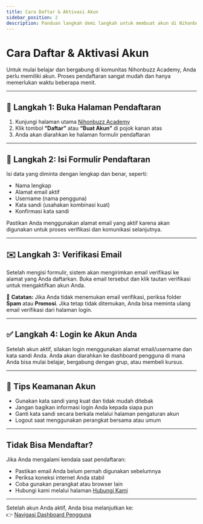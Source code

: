 ```yaml
---
title: Cara Daftar & Aktivasi Akun
sidebar_position: 2
description: Panduan langkah demi langkah untuk membuat akun di Nihonbuzz Academy dan mengaktifkannya.
---
```


# Cara Daftar & Aktivasi Akun

Untuk mulai belajar dan bergabung di komunitas Nihonbuzz Academy, Anda perlu memiliki akun. Proses pendaftaran sangat mudah dan hanya memerlukan waktu beberapa menit.

---

## 📝 Langkah 1: Buka Halaman Pendaftaran

1. Kunjungi halaman utama [Nihonbuzz Academy](https://academy.nihonbuzz.org/)
2. Klik tombol **“Daftar”** atau **“Buat Akun”** di pojok kanan atas
3. Anda akan diarahkan ke halaman formulir pendaftaran

---

## 📄 Langkah 2: Isi Formulir Pendaftaran

Isi data yang diminta dengan lengkap dan benar, seperti:

- Nama lengkap
- Alamat email aktif
- Username (nama pengguna)
- Kata sandi (usahakan kombinasi kuat)
- Konfirmasi kata sandi

Pastikan Anda menggunakan alamat email yang aktif karena akan digunakan untuk proses verifikasi dan komunikasi selanjutnya.

---

## ✉️ Langkah 3: Verifikasi Email

Setelah mengisi formulir, sistem akan mengirimkan email verifikasi ke alamat yang Anda daftarkan. Buka email tersebut dan klik tautan verifikasi untuk mengaktifkan akun Anda.

📌 **Catatan:** Jika Anda tidak menemukan email verifikasi, periksa folder **Spam** atau **Promosi**. Jika tetap tidak ditemukan, Anda bisa meminta ulang email verifikasi dari halaman login.

---

## ✅ Langkah 4: Login ke Akun Anda

Setelah akun aktif, silakan login menggunakan alamat email/username dan kata sandi Anda. Anda akan diarahkan ke dashboard pengguna di mana Anda bisa mulai belajar, bergabung dengan grup, atau membeli kursus.

---

## 🔐 Tips Keamanan Akun

- Gunakan kata sandi yang kuat dan tidak mudah ditebak
- Jangan bagikan informasi login Anda kepada siapa pun
- Ganti kata sandi secara berkala melalui halaman pengaturan akun
- Logout saat menggunakan perangkat bersama atau umum

---

## Tidak Bisa Mendaftar?

Jika Anda mengalami kendala saat pendaftaran:

- Pastikan email Anda belum pernah digunakan sebelumnya
- Periksa koneksi internet Anda stabil
- Coba gunakan perangkat atau browser lain
- Hubungi kami melalui halaman [Hubungi Kami](../hubungi-kami.md)

---

Setelah akun Anda aktif, Anda bisa melanjutkan ke:  
👉 [Navigasi Dashboard Pengguna](./navigasi-dashboard.md)
